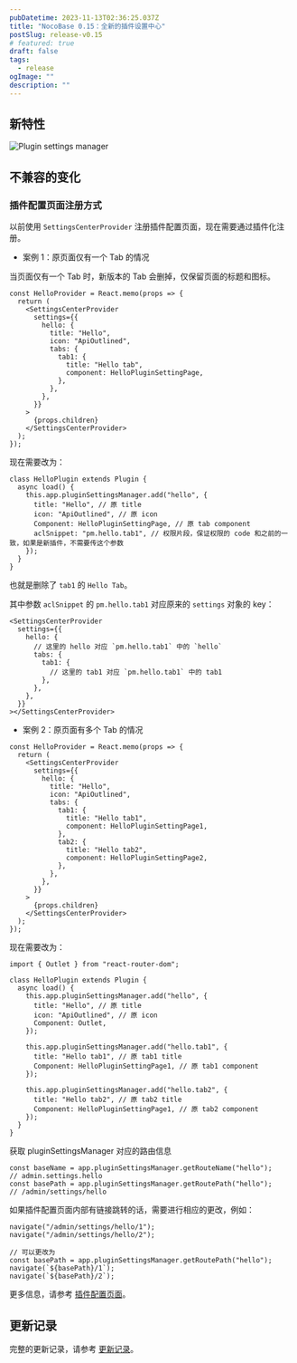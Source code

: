 ```yaml
---
pubDatetime: 2023-11-13T02:36:25.037Z
title: "NocoBase 0.15：全新的插件设置中心"
postSlug: release-v0.15
# featured: true
draft: false
tags:
  - release
ogImage: ""
description: ""
---
```


## 新特性

![Plugin settings manager](/content-static/psm.png)

## 不兼容的变化

### 插件配置页面注册方式

以前使用 `SettingsCenterProvider` 注册插件配置页面，现在需要通过插件化注册。

- 案例 1：原页面仅有一个 Tab 的情况

当页面仅有一个 Tab 时，新版本的 Tab 会删掉，仅保留页面的标题和图标。

```tsx
const HelloProvider = React.memo(props => {
  return (
    <SettingsCenterProvider
      settings={{
        hello: {
          title: "Hello",
          icon: "ApiOutlined",
          tabs: {
            tab1: {
              title: "Hello tab",
              component: HelloPluginSettingPage,
            },
          },
        },
      }}
    >
      {props.children}
    </SettingsCenterProvider>
  );
});
```

现在需要改为：

```tsx
class HelloPlugin extends Plugin {
  async load() {
    this.app.pluginSettingsManager.add("hello", {
      title: "Hello", // 原 title
      icon: "ApiOutlined", // 原 icon
      Component: HelloPluginSettingPage, // 原 tab component
      aclSnippet: "pm.hello.tab1", // 权限片段，保证权限的 code 和之前的一致，如果是新插件，不需要传这个参数
    });
  }
}
```

也就是删除了 `tab1` 的 `Hello Tab`。

其中参数 `aclSnippet` 的 `pm.hello.tab1` 对应原来的 `settings` 对象的 key：

```tsx
<SettingsCenterProvider
  settings={{
    hello: {
      // 这里的 hello 对应 `pm.hello.tab1` 中的 `hello`
      tabs: {
        tab1: {
          // 这里的 tab1 对应 `pm.hello.tab1` 中的 tab1
        },
      },
    },
  }}
></SettingsCenterProvider>
```

- 案例 2：原页面有多个 Tab 的情况

```tsx
const HelloProvider = React.memo(props => {
  return (
    <SettingsCenterProvider
      settings={{
        hello: {
          title: "Hello",
          icon: "ApiOutlined",
          tabs: {
            tab1: {
              title: "Hello tab1",
              component: HelloPluginSettingPage1,
            },
            tab2: {
              title: "Hello tab2",
              component: HelloPluginSettingPage2,
            },
          },
        },
      }}
    >
      {props.children}
    </SettingsCenterProvider>
  );
});
```

现在需要改为：

```tsx
import { Outlet } from "react-router-dom";

class HelloPlugin extends Plugin {
  async load() {
    this.app.pluginSettingsManager.add("hello", {
      title: "Hello", // 原 title
      icon: "ApiOutlined", // 原 icon
      Component: Outlet,
    });

    this.app.pluginSettingsManager.add("hello.tab1", {
      title: "Hello tab1", // 原 tab1 title
      Component: HelloPluginSettingPage1, // 原 tab1 component
    });

    this.app.pluginSettingsManager.add("hello.tab2", {
      title: "Hello tab2", // 原 tab2 title
      Component: HelloPluginSettingPage1, // 原 tab2 component
    });
  }
}
```

获取 pluginSettingsManager 对应的路由信息

```tsx
const baseName = app.pluginSettingsManager.getRouteName("hello");
// admin.settings.hello
const basePath = app.pluginSettingsManager.getRoutePath("hello");
// /admin/settings/hello
```

如果插件配置页面内部有链接跳转的话，需要进行相应的更改，例如：

```tsx
navigate("/admin/settings/hello/1");
navigate("/admin/settings/hello/2");

// 可以更改为
const basePath = app.pluginSettingsManager.getRoutePath("hello");
navigate(`${basePath}/1`);
navigate(`${basePath}/2`);
```

更多信息，请参考 [插件配置页面](https://docs-cn.nocobase.com/development/client/plugin-settings)。

## 更新记录
完整的更新记录，请参考 [更新记录](https://github.com/nocobase/nocobase/blob/main/CHANGELOG.md)。
